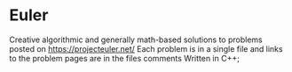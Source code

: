 # Euler

Creative algorithmic and generally math-based solutions to problems posted on https://projecteuler.net/
Each problem is in a single file and links to the problem pages are in the files comments
Written in C++;
